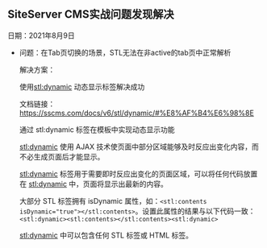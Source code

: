 ## SiteServer CMS实战问题发现解决

日期：2021年8月9日

- 问题：在Tab页切换的场景，STL无法在非active的tab页中正常解析

  解决方案：

  使用<stl:dynamic>  动态显示标签解决成功

  文档链接：https://sscms.com/docs/v6/stl/dynamic/#%E8%AF%B4%E6%98%8E

  通过 stl:dynamic 标签在模板中实现动态显示功能

  <stl:dynamic> 使用 AJAX 技术使页面中部分区域能够及时反应出变化内容，而不必生成页面后才能显示。

  <stl:dynamic> 标签用于需要即时反应出变化的页面区域，可以将任何代码放置在 <stl:dynamic> 中，页面将显示出最新的内容。

  大部分 STL 标签拥有 isDynamic 属性，如：`<stl:contents isDynamic="true"></stl:contents>`。设置此属性的结果与以下代码一致：`<stl:dynamic><stl:contents></stl:contents><stl:dynamic>`

  <stl:dynamic> 中可以包含任何 STL 标签或 HTML 标签。

  